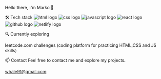 Hello there, I'm Marko 👋


🛠️ Tech stack
![html logo](https://img.shields.io/badge/HTML5-E34F26?style=for-the-badge&logo=html5&logoColor=white)
![css logo](https://img.shields.io/badge/CSS3-1572B6?style=for-the-badge&logo=css3&logoColor=white)
![javascript logo](https://img.shields.io/badge/JavaScript-323330?style=for-the-badge&logo=javascript&logoColor=F7DF1E)
![react logo](https://img.shields.io/badge/React-20232A?style=for-the-badge&logo=react&logoColor=61DAFB)
![github logo](https://img.shields.io/badge/GitHub-100000?style=for-the-badge&logo=github&logoColor=white)
![netlify logo](https://img.shields.io/badge/Netlify-00C7B7?style=for-the-badge&logo=netlify&logoColor=white)

🔍 Currently exploring

leetcode.com challenges (coding platform for practicing HTML,CSS and JS skills)


📫 Contact
Feel free to contact me and explore my projects.

whale91@gmail.com
